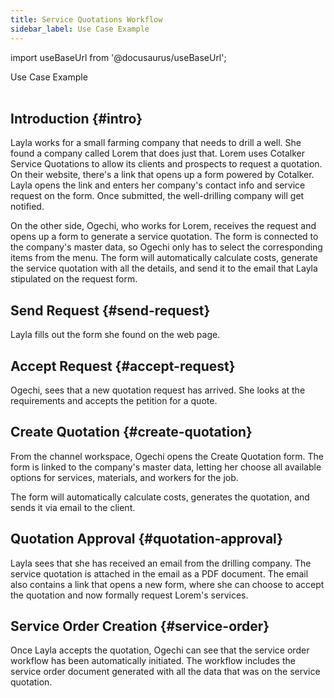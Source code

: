 ```yaml
---
title: Service Quotations Workflow
sidebar_label: Use Case Example
---
```


import useBaseUrl from '@docusaurus/useBaseUrl'; 

<span className="hero__title">Use Case Example</span>
<br/>
<br/>

## Introduction {#intro}

Layla works for a small farming company that needs to drill a well. She found a company called Lorem that does just that. Lorem uses Cotalker Service Quotations to allow its clients and prospects to request a quotation. On their website, there's a link that opens up a form powered by Cotalker. Layla opens the link and enters her company's contact info and service request on the form. Once submitted, the well-drilling company will get notified.

On the other side, Ogechi, who works for Lorem, receives the request and opens up a form to generate a service quotation. The form is connected to the company's master data, so Ogechi only has to select the corresponding items from the menu. The form will automatically calculate costs, generate the service quotation with all the details, and send it to the email that Layla stipulated on the request form.


## Send Request {#send-request}
Layla fills out the form she found on the web page.

## Accept Request {#accept-request}
Ogechi, sees that a new quotation request has arrived. She looks at the requirements and accepts the petition for a quote.


## Create Quotation {#create-quotation}
From the channel workspace, Ogechi opens the Create Quotation form. The form is linked to the company's master data, letting her choose all available options for services, materials, and workers for the job. 

The form will automatically calculate costs, generates the quotation, and sends it via email to the client.

## Quotation Approval {#quotation-approval}
Layla sees that she has received an email from the drilling company. The service quotation is attached in the email as a PDF document. The email also contains a link that opens a new form, where she can choose to accept the quotation and now formally request Lorem's services.

## Service Order Creation {#service-order}
Once Layla accepts the quotation, Ogechi can see that the service order workflow has been automatically initiated. The workflow includes the service order document generated with all the data that was on the service quotation.